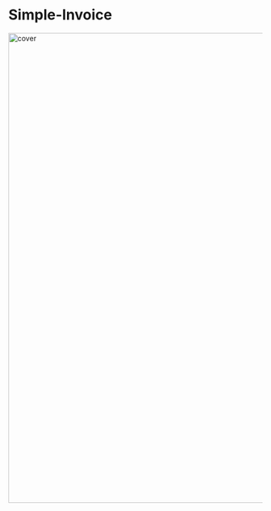 # Simple-Invoice
<img width="930" alt="cover" src="https://user-images.githubusercontent.com/10698943/231837519-b68004a0-d6b4-4a30-a153-c9722f6796bd.png">
